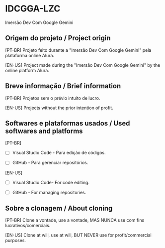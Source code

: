 # IDCGGA-LZC
Imersão Dev Com Google Gemini

## Origem do projeto / Project origin

[PT-BR]
Projeto feito durante a "Imersão Dev Com Google Gemini" pela plataforma online Alura.

[EN-US]
Project made during the "Imersão Dev Com Google Gemini" by the online platform Alura.

## Breve informação / Brief information

[PT-BR]
Projetos sem o prévio intuito de lucro.

[EN-US]
Projects without the prior intention of profit.


## Softwares e plataformas usados / Used softwares and platforms

[PT-BR]


- [ ] Visual Studio Code - Para edição de códigos.

- [ ] GitHub - Para gerenciar repositórios.

[EN-US]


- [ ] Visual Studio Code- For code editing.

- [ ] GitHub - For managing repositories.


## Sobre a clonagem / About cloning

[PT-BR]
Clone a vontade, use a vontade, MAS NUNCA use com fins lucrativos/comerciais.

[EN-US]
Clone at will, use at will, BUT NEVER use for profit/commercial purposes.
